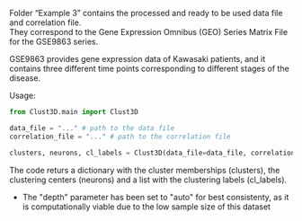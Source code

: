 Folder “Example 3” contains the processed and ready to be used data file and correlation file.   
They correspond to the Gene Expression Omnibus (GEO) Series Matrix File for the GSE9863 series.  

GSE9863 provides gene expression data of Kawasaki patients, and it contains three different time points corresponding to different stages of the disease.  

Usage:  
```python
from Clust3D.main import Clust3D

data_file = "..." # path to the data file
correlation_file = "..." # path to the correlation file

clusters, neurons, cl_labels = Clust3D(data_file=data_file, correlation_file=correlation_file, n_neurons=-1, depth="auto")

```  

The code returs a dictionary with the cluster memberships (clusters),  the clustering centers (neurons) and a list with the clustering labels (cl_labels).

- The "depth" parameter has been set to "auto" for best consistenty, as it is computationally viable due to the low sample size of this dataset

